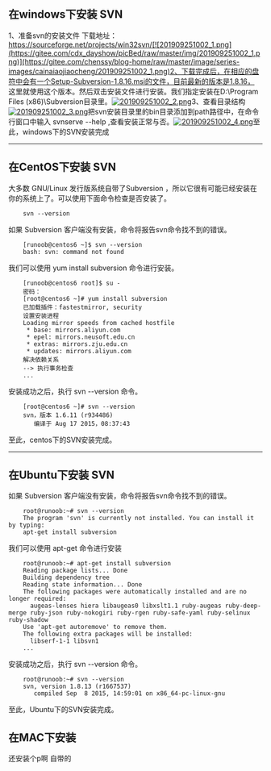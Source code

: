 ## 在windows下安装 SVN

1、准备svn的安装文件 下载地址：https://sourceforge.net/projects/win32svn/[![201909251002_1.png](https://gitee.com/cdx_dayshow/picBed/raw/master/img/201909251002_1.png)](https://gitee.com/chenssy/blog-home/raw/master/image/series-images/cainaiaojiaocheng/201909251002_1.png)2、下载完成后，在相应的盘符中会有一个Setup-Subversion-1.8.16.msi的文件，目前最新的版本是1.8.16， 这里就使用这个版本。然后双击安装文件进行安装。我们指定安装在D:\Program Files (x86)\Subversion目录里。[![201909251002_2.png](https://gitee.com/cdx_dayshow/picBed/raw/master/img/201909251002_1.png)](https://gitee.com/chenssy/blog-home/raw/master/image/series-images/cainaiaojiaocheng/201909251002_2.png)3、查看目录结构[![201909251002_3.png](https://gitee.com/cdx_dayshow/picBed/raw/master/img/201909251002_1.png)](https://gitee.com/chenssy/blog-home/raw/master/image/series-images/cainaiaojiaocheng/201909251002_3.png)把svn安装目录里的bin目录添加到path路径中，在命令行窗口中输入 svnserve --help ,查看安装正常与否。[![201909251002_4.png](https://gitee.com/cdx_dayshow/picBed/raw/master/img/201909251002_1.png)](https://gitee.com/chenssy/blog-home/raw/master/image/series-images/cainaiaojiaocheng/201909251002_4.png)至此，windows下的SVN安装完成

------

## 在CentOS下安装 SVN

大多数 GNU/Linux 发行版系统自带了Subversion ，所以它很有可能已经安装在你的系统上了。可以使用下面命令检查是否安装了。

```
    svn --version
```

如果 Subversion 客户端没有安装，命令将报告svn命令找不到的错误。

```
    [runoob@centos6 ~]$ svn --version
    bash: svn: command not found
```

我们可以使用 yum install subversion 命令进行安装。

```
    [runoob@centos6 root]$ su -
    密码：
    [root@centos6 ~]# yum install subversion
    已加载插件：fastestmirror, security
    设置安装进程
    Loading mirror speeds from cached hostfile
     * base: mirrors.aliyun.com
     * epel: mirrors.neusoft.edu.cn
     * extras: mirrors.zju.edu.cn
     * updates: mirrors.aliyun.com
    解决依赖关系
    --> 执行事务检查
    ...
```

安装成功之后，执行 svn --version 命令。

```
    [root@centos6 ~]# svn --version
    svn，版本 1.6.11 (r934486)
       编译于 Aug 17 2015，08:37:43
```

至此，centos下的SVN安装完成。

------

## 在Ubuntu下安装 SVN

如果 Subversion 客户端没有安装，命令将报告svn命令找不到的错误。

```
    root@runoob:~# svn --version
    The program 'svn' is currently not installed. You can install it by typing:
    apt-get install subversion
```

我们可以使用 apt-get 命令进行安装

```
    root@runoob:~# apt-get install subversion
    Reading package lists... Done
    Building dependency tree       
    Reading state information... Done
    The following packages were automatically installed and are no longer required:
      augeas-lenses hiera libaugeas0 libxslt1.1 ruby-augeas ruby-deep-merge ruby-json ruby-nokogiri ruby-rgen ruby-safe-yaml ruby-selinux ruby-shadow
    Use 'apt-get autoremove' to remove them.
    The following extra packages will be installed:
      libserf-1-1 libsvn1
    ...
```

安装成功之后，执行 svn --version 命令。

```
    root@runoob:~# svn --version
    svn, version 1.8.13 (r1667537)
       compiled Sep  8 2015, 14:59:01 on x86_64-pc-linux-gnu
```

至此，Ubuntu下的SVN安装完成。

## 在MAC下安装

还安装个p啊 自带的